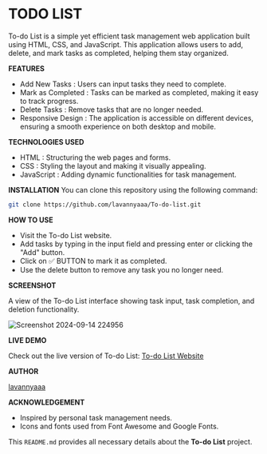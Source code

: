 # TODO LIST

To-do List is a simple yet efficient task management web application built using HTML, CSS, and JavaScript. 
This application allows users to add, delete, and mark tasks as completed, helping them stay organized.

**FEATURES**
- Add New Tasks : Users can input tasks they need to complete.
- Mark as Completed : Tasks can be marked as completed, making it easy to track progress.
- Delete Tasks : Remove tasks that are no longer needed.
- Responsive Design : The application is accessible on different devices, ensuring a smooth experience on both desktop and mobile.

**TECHNOLOGIES USED**
- HTML : Structuring the web pages and forms.
- CSS : Styling the layout and making it visually appealing.
- JavaScript : Adding dynamic functionalities for task management.

**INSTALLATION**
You can clone this repository using the following command:
```bash
git clone https://github.com/lavannyaaa/To-do-list.git
```

**HOW TO USE**
- Visit the To-do List website.
- Add tasks by typing in the input field and pressing enter or clicking the "Add" button.
- Click on ✅ BUTTON to mark it as completed.
- Use the delete button to remove any task you no longer need.

**SCREENSHOT**

A view of the To-do List interface showing task input, task completion, and deletion functionality.

![Screenshot 2024-09-14 224956](https://github.com/user-attachments/assets/44dd1d96-7b8d-42e1-b7bb-535f718c0afa)

**LIVE DEMO**

Check out the live version of To-do List: [ To-do List Website](https://lavannyaaa.github.io/To-do-list/)


**AUTHOR**

[lavannyaaa](https://github.com/lavannyaaa)


**ACKNOWLEDGEMENT**
- Inspired by personal task management needs.
- Icons and fonts used from Font Awesome and Google Fonts.

This `README.md` provides all necessary details about the **To-do List** project.

